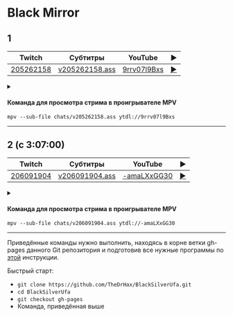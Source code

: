 <!-- video.js -->
<link href="https://cdnjs.cloudflare.com/ajax/libs/video.js/6.3.3/video-js.css" rel="stylesheet">
<script src="https://cdnjs.cloudflare.com/ajax/libs/video.js/6.3.3/video.js"></script>
<!-- videojs-youtube -->
<script src="https://cdnjs.cloudflare.com/ajax/libs/videojs-youtube/2.4.1/Youtube.js"></script>
<!-- libjass -->
<link href="https://cdn.jsdelivr.net/npm/libjass@0.11.0/libjass.css" rel="stylesheet">
<script src="https://cdn.jsdelivr.net/npm/libjass@0.11.0/libjass.js"></script>
<!-- videojs-ass -->
<link href="https://cdn.jsdelivr.net/npm/videojs-ass@0.8.0/src/videojs.ass.css" rel="stylesheet">
<script src="https://cdn.jsdelivr.net/npm/videojs-ass@0.8.0/src/videojs.ass.js"></script>
<!-- videojs-resolution-switcher -->
<script src="https://cdn.jsdelivr.net/npm/videojs-resolution-switcher@0.4.2/lib/videojs-resolution-switcher.min.js"></script>

<script>
function createPlayer(id, youtube, twitch) {
  videojs(id, {
    controls: true,
    nativeControlsForTouch: false,
    width: 640,
    height: 360,
    fluid: true,
    plugins: {
      ass: {
        src: ["../chats/v" + twitch + ".ass"],
        delay: -0.1,
      },
      videoJsResolutionSwitcher: {
        default: 'high',
        dynamicLabel: true
      }
    },
    techOrder: ["youtube"],
    sources: [{
      "type": "video/youtube",
      "src": "https://www.youtube.com/watch?v=" + youtube
    }]
  });
}
</script>

# Black Mirror

## 1

| Twitch | Субтитры | YouTube | ▶ |
| ------ | -------- | ------- | - |
| [205262158](https://www.twitch.tv/videos/205262158) | [v205262158.ass](../chats/v205262158.ass) | [9rrv07l9Bxs](https://www.youtube.com/watch?v=9rrv07l9Bxs) | <a href="/src/player.html?v=9rrv07l9Bxs&s=205262158" onclick="return openPlayer205262158()">▶</a> |

<script>
  function openPlayer205262158() {
    createPlayer("player-9rrv07l9Bxs", "9rrv07l9Bxs", "205262158");
    document.getElementById("spoiler-9rrv07l9Bxs").click();
    return false;
  }
</script>

<details>
  <summary id="spoiler-9rrv07l9Bxs"></summary>

  <div class="player-wrapper" style="margin-top: 32px">
    <video
      id="player-9rrv07l9Bxs"
      class="video-js vjs-default-skin vjs-big-play-centered" />
  </div>
</details>

#### Команда для просмотра стрима в проигрывателе MPV

```
mpv --sub-file chats/v205262158.ass ytdl://9rrv07l9Bxs
```

----
## 2 (с 3:07:00)

| Twitch | Субтитры | YouTube | ▶ |
| ------ | -------- | ------- | - |
| [206091904](https://www.twitch.tv/videos/206091904) | [v206091904.ass](../chats/v206091904.ass) | [-amaLXxGG30](https://www.youtube.com/watch?v=-amaLXxGG30) | <a href="/src/player.html?v=-amaLXxGG30&s=206091904" onclick="return openPlayer206091904()">▶</a> |

<script>
  function openPlayer206091904() {
    createPlayer("player--amaLXxGG30", "-amaLXxGG30", "206091904");
    document.getElementById("spoiler--amaLXxGG30").click();
    return false;
  }
</script>

<details>
  <summary id="spoiler--amaLXxGG30"></summary>

  <div class="player-wrapper" style="margin-top: 32px">
    <video
      id="player--amaLXxGG30"
      class="video-js vjs-default-skin vjs-big-play-centered" />
  </div>
</details>

#### Команда для просмотра стрима в проигрывателе MPV

```
mpv --sub-file chats/v206091904.ass ytdl://-amaLXxGG30
```

----

Приведённые команды нужно выполнить, находясь в корне ветки gh-pages данного Git репозитория и подготовив все нужные программы по [этой](../tutorials/watch-online.md) инструкции.

Быстрый старт:
* `git clone https://github.com/TheDrHax/BlackSilverUfa.git`
* `cd BlackSilverUfa`
* `git checkout gh-pages`
* Команда, приведённая выше

